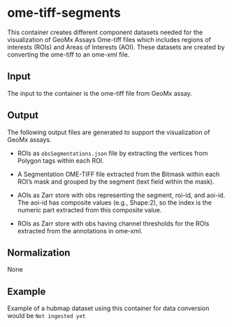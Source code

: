 # ome-tiff-segments
This container creates different component datasets needed for the visualization of GeoMx Assays Ome-tiff files which includes regions of interests (ROIs) and Areas of Interests (AOI). These datasets are created by converting the ome-tiff to an ome-xml file.

## Input
The input to the container is the ome-tiff file from GeoMx assay.

## Output
The following output files are generated to support the visualization of GeoMx assays.

- ROIs as `obsSegmentations.json` file by extracting the vertices from Polygon tags within each ROI.

- A Segmentation OME-TIFF file extracted from the Bitmask within each ROI’s mask and grouped by the segment (text field within the mask). 

- AOIs as Zarr store with obs representing the segment, roi-id, and aoi-id. The aoi-id has composite values (e.g., Shape:2), so the index is the numeric part extracted from this composite value.

- ROIs as Zarr store with obs having channel thresholds for the ROIs extracted from the annotations in ome-xml.
 
## Normalization
None

## Example
Example of a hubmap dataset using this container for data conversion would be `Not ingested yet` 
